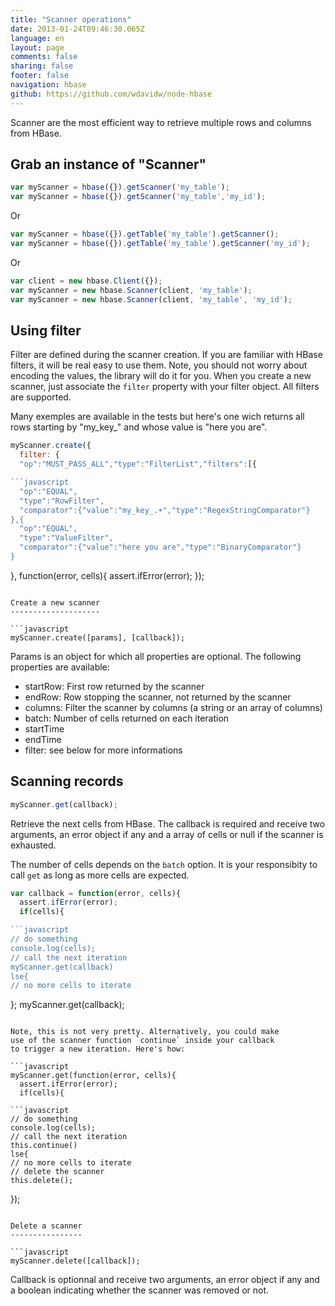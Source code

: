 ```yaml
---
title: "Scanner operations"
date: 2013-01-24T09:46:30.065Z
language: en
layout: page
comments: false
sharing: false
footer: false
navigation: hbase
github: https://github.com/wdavidw/node-hbase
---
```


Scanner are the most efficient way to retrieve multiple 
rows and columns from HBase.

Grab an instance of "Scanner"
-----------------------------

```javascript
var myScanner = hbase({}).getScanner('my_table');
var myScanner = hbase({}).getScanner('my_table','my_id');
```

Or

```javascript
var myScanner = hbase({}).getTable('my_table').getScanner();
var myScanner = hbase({}).getTable('my_table').getScanner('my_id');
```

Or

```javascript
var client = new hbase.Client({});
var myScanner = new hbase.Scanner(client, 'my_table');
var myScanner = new hbase.Scanner(client, 'my_table', 'my_id');
```

Using filter
------------

Filter are defined during the scanner creation. If you 
are familiar with HBase filters, it will be real easy to 
use them. Note, you should not worry about encoding the 
values, the library will do it for you. When you create 
a new scanner, just associate the `filter` property with 
your filter object. All filters are supported.

Many exemples are available in the tests but here\'s one 
wich returns all rows starting by "my_key_" and whose 
value is "here you are".

```javascript
myScanner.create({
  filter: {
  "op":"MUST_PASS_ALL","type":"FilterList","filters":[{

```javascript
  "op":"EQUAL",
  "type":"RowFilter",
  "comparator":{"value":"my_key_.+","type":"RegexStringComparator"}
},{
  "op":"EQUAL",
  "type":"ValueFilter",
  "comparator":{"value":"here you are","type":"BinaryComparator"}
}

```

}, function(error, cells){
  assert.ifError(error);
});
```

Create a new scanner
--------------------

```javascript
myScanner.create([params], [callback]);
```

Params is an object for which all properties are optional. The 
following properties are available:

-   startRow: First row returned by the scanner
-   endRow: Row stopping the scanner, not returned by the scanner
-   columns: Filter the scanner by columns (a string or an array of columns)
-   batch: Number of cells returned on each iteration
-   startTime
-   endTime
-   filter: see below for more informations

Scanning records
----------------

```javascript
myScanner.get(callback);
```

Retrieve the next cells from HBase. The callback is required 
and receive two arguments, an error object if any and a array 
of cells or null if the scanner is exhausted.

The number of cells depends on the `batch` option. It is your 
responsibity to call `get` as long as more cells are expected.

```javascript
var callback = function(error, cells){
  assert.ifError(error);
  if(cells){

```javascript
// do something
console.log(cells);
// call the next iteration
myScanner.get(callback)
lse{
// no more cells to iterate

```

};
myScanner.get(callback);
```

Note, this is not very pretty. Alternatively, you could make 
use of the scanner function `continue` inside your callback 
to trigger a new iteration. Here's how:
  
```javascript
myScanner.get(function(error, cells){
  assert.ifError(error);
  if(cells){

```javascript
// do something
console.log(cells);
// call the next iteration
this.continue()
lse{
// no more cells to iterate
// delete the scanner
this.delete();

```

});
```

Delete a scanner
----------------

```javascript
myScanner.delete([callback]);
```

Callback is optionnal and receive two arguments, an 
error object if any and a boolean indicating whether 
the scanner was removed or not.
